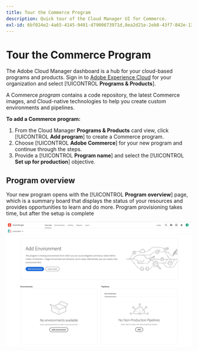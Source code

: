 ```yaml
---
title: Tour the Commerce Program
description: Quick tour of the Cloud Manager UI for Commerce.
exl-id: 6bf024e2-4a65-4145-9491-d7900673971d,8ea2d21e-2eb8-43f7-842e-1332d4138d1e
---
```

# Tour the Commerce Program

The Adobe Cloud Manager dashboard is a hub for your cloud-based programs and products. Sign in to [Adobe Experience Cloud][cm-dash] for your organization and select [!UICONTROL **Programs & Products**].

A Commerce _program_ contains a code repository, the latest Commerce images, and Cloud-native technologies to help you create custom environments and pipelines.

**To add a Commerce program:**

1. From the Cloud Manager **Programs & Products** card view, click [!UICONTROL **Add program**] to create a Commerce program.
1. Choose [!UICONTROL **Adobe Commerce**] for your new program and continue through the steps.
1. Provide a [!UICONTROL **Program name**] and select the [!UICONTROL **Set up for production**] objective.

## Program overview

Your new program opens with the [!UICONTROL **Program overview**] page, which is a summary board that displays the status of your resources and provides opportunities to learn and do more. Program provisioning takes time, but after the setup is complete

![Commerce overview](../assets/program-newdashboard.png)

<!-- link definitions -->
[cm-dash]: https://my.cloudmanager.adobe.com

